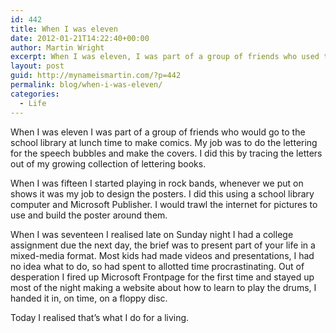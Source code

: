```yaml
---
id: 442
title: When I was eleven
date: 2012-01-21T14:22:40+00:00
author: Martin Wright
excerpt: When I was eleven, I was part of a group of friends who used to meet at the school library at lunch time to make comics. My job was to do the lettering for the speech bubbles and make the cover. I did this by tracing the letters out of my growing collection of lettering books.
layout: post
guid: http://mynameismartin.com/?p=442
permalink: blog/when-i-was-eleven/
categories:
  - Life
---
```

When I was eleven I was part of a group of friends who would go to the school library at lunch time to make comics. My job was to do the lettering for the speech bubbles and make the covers. I did this by tracing the letters out of my growing collection of lettering books.

When I was fifteen I started playing in rock bands, whenever we put on shows it was my job to design the posters. I did this using a school library computer and Microsoft Publisher. I would trawl the internet for pictures to use and build the poster around them.

When I was seventeen I realised late on Sunday night I had a college assignment due the next day, the brief was to present part of your life in a mixed-media format. Most kids had made videos and presentations, I had no idea what to do, so had spent to allotted time procrastinating. Out of desperation I fired up Microsoft Frontpage for the first time and stayed up most of the night making a website about how to learn to play the drums, I handed it in, on time, on a floppy disc.

Today I realised that&#8217;s what I do for a living.